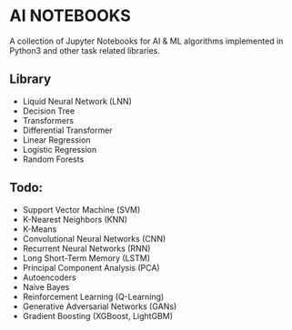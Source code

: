 # AI NOTEBOOKS

A collection of Jupyter Notebooks for AI & ML algorithms implemented in Python3 and other task related libraries. 

## Library

- Liquid Neural Network (LNN)
- Decision Tree
- Transformers
- Differential Transformer
- Linear Regression
- Logistic Regression
- Random Forests

## Todo: 

- Support Vector Machine (SVM)
- K-Nearest Neighbors (KNN)
- K-Means
- Convolutional Neural Networks (CNN)
- Recurrent Neural Networks (RNN)
- Long Short-Term Memory (LSTM)
- Principal Component Analysis (PCA)
- Autoencoders
- Naive Bayes
- Reinforcement Learning (Q-Learning)
- Generative Adversarial Networks (GANs)
- Gradient Boosting (XGBoost, LightGBM)
